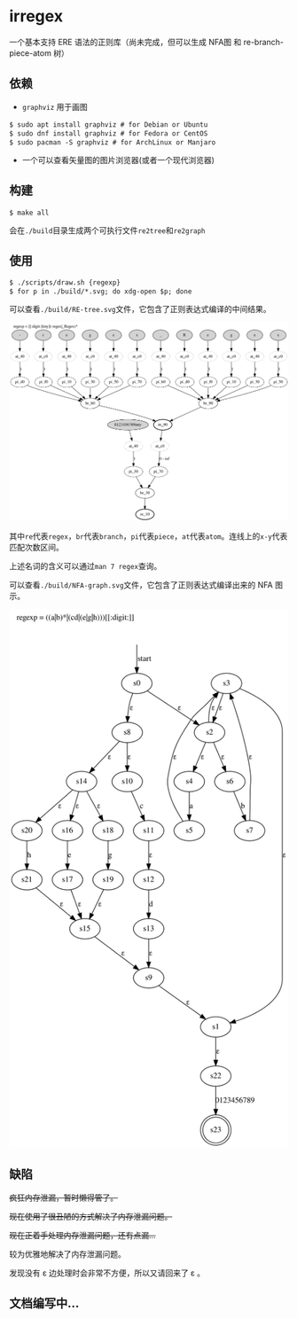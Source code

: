 # irregex

一个基本支持 ERE 语法的正则库（尚未完成，但可以生成 NFA图 和 re-branch-piece-atom 树）

## 依赖

- `graphviz` 用于画图

```console
$ sudo apt install graphviz # for Debian or Ubuntu
$ sudo dnf install graphviz # for Fedora or CentOS
$ sudo pacman -S graphviz # for ArchLinux or Manjaro
```

- 一个可以查看矢量图的图片浏览器(或者一个现代浏览器)

## 构建

```console
$ make all
```

会在`./build`目录生成两个可执行文件`re2tree`和`re2graph`

## 使用

```console
$ ./scripts/draw.sh {regexp}
$ for p in ./build/*.svg; do xdg-open $p; done
```

可以查看`./build/RE-tree.svg`文件，它包含了正则表达式编译的中间结果。

![regex-example](./images/RE-tree.svg)

其中`re`代表`regex`，`br`代表`branch`，`pi`代表`piece`，`at`代表`atom`。连线上的`x-y`代表匹配次数区间。

上述名词的含义可以通过`man 7 regex`查询。

可以查看`./build/NFA-graph.svg`文件，它包含了正则表达式编译出来的 NFA 图示。

![regex-example](./images/NFA-graph.svg)

## 缺陷

~~疯狂内存泄漏，暂时懒得管了。~~

~~现在使用了很丑陋的方式解决了内存泄漏问题。~~

~~现在正着手处理内存泄漏问题，还有点漏...~~

较为优雅地解决了内存泄漏问题。

发现没有 ε 边处理时会非常不方便，所以又请回来了 ε 。

## 文档编写中...

